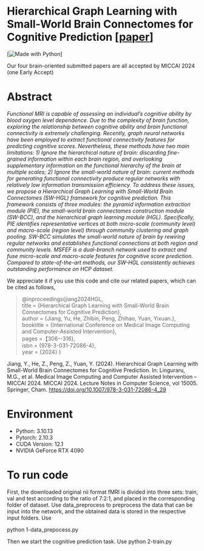 # Hierarchical Graph Learning with Small-World Brain Connectomes for Cognitive Prediction [<a href="https://link.springer.com/chapter/10.1007/978-3-031-72086-4_29">paper</a>]

[python-img]: https://img.shields.io/github/languages/top/ZhihaoPENG-CityU/MM21---AGCN?color=lightgrey
[![Made with Python][python-img]]


Our four brain-oriented submitted papers are all accepted by MICCAI 2024 (one Early Accept)
# Abstract
*Functional MRI is capable of assessing an individual’s cognitive ability by blood oxygen level dependence. Due to the complexity of brain function, exploring the relationship between cognitive ability and brain functional connectivity is extremely challenging. Recently, graph neural networks have been employed to extract functional connectivity features for predicting cognitive scores. Nevertheless, these methods have two main limitations: 1) Ignore the hierarchical nature of brain: discarding fine-grained information within each brain region, and overlooking supplementary information on the functional hierarchy of the brain at multiple scales; 2) Ignore the small-world nature of brain: current methods for generating functional connectivity produce regular networks with relatively low information transmission efficiency. To address these issues, we propose a Hierarchical Graph Learning with Small-World Brain Connectomes (SW-HGL) framework for cognitive prediction. This framework consists of three modules: the pyramid information extraction module (PIE), the small-world brain connectomes construction module (SW-BCC), and the hierarchical graph learning module (HGL). Specifically, PIE identifies representative vertices at both micro-scale (community level) and macro-scale (region level) through community clustering and graph pooling. SW-BCC simulates the small-world nature of brain by rewiring regular networks and establishes functional connections at both region and community levels. MSFEF is a dual-branch network used to extract and fuse micro-scale and macro-scale features for cognitive score prediction. Compared to state-of-the-art methods, our SW-HGL consistently achieves outstanding performance on HCP dataset.*

We appreciate it if you use this code and cite our related papers, which can be cited as follows,

> @inproceedings{jiang2024HGL, <br>
>   title = {Hierarchical Graph Learning with Small-World Brain Connectomes for Cognitive Prediction}, <br>
>   author = {Jiang, Yu, He, Zhibin, Peng, Zhihao, Yuan, Yixuan.}, <br>
>   booktitle = {International Conference on Medical Image Computing and Computer-Assisted Intervention}, <br>
>   pages =【306--316}, <br>
>   isbn = {978-3-031-72086-4}, <br>
>   year = {2024}
> } <br>


Jiang, Y., He, Z., Peng, Z., Yuan, Y. (2024). Hierarchical Graph Learning with Small-World Brain Connectomes for Cognitive Prediction. In: Linguraru, M.G., et al. Medical Image Computing and Computer Assisted Intervention – MICCAI 2024. MICCAI 2024. Lecture Notes in Computer Science, vol 15005. Springer, Cham. https://doi.org/10.1007/978-3-031-72086-4_29

# Environment
+ Python: 3.10.13
+ Pytorch: 2.10.3
+ CUDA Version: 12.1
+ NVIDIA GeForce RTX 4090


# To run code
First, the downloaded original nii format fMRI is divided into three sets: train, val and test according to the ratio of 7:2:1, and placed in the corresponding folder of dataset. Use data_preprocess to preprocess the data that can be input into the network, and the obtained data is stored in the respective input folders. Use 

python 1-data_prepocess.py

Then we start the cognitive prediction task. Use
python 2-train.py

